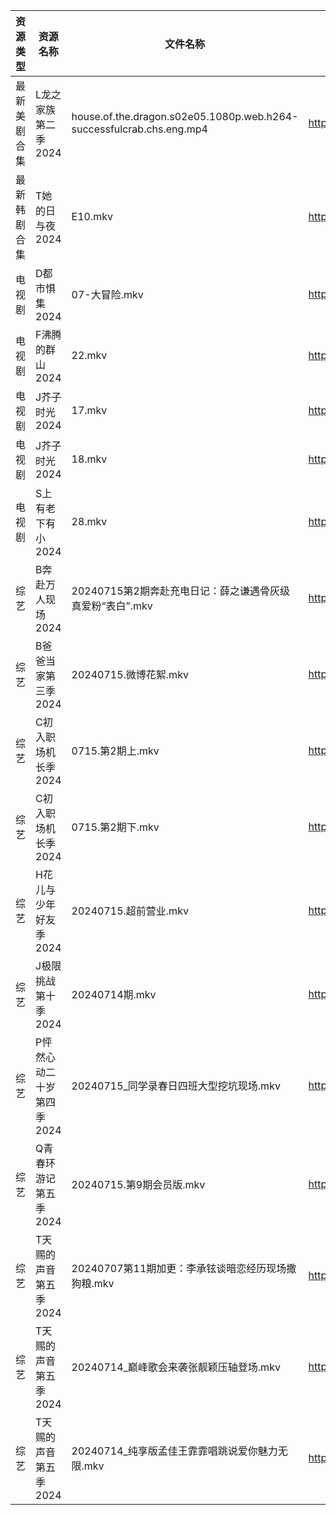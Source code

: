 | 资源类型   | 资源名称            | 文件名称                                                                 | 分享链接                                 | 更新时间                |
| ------ | --------------- | -------------------------------------------------------------------- | ------------------------------------ | ------------------- |
| 最新美剧合集 | L龙之家族第二季2024    | house.of.the.dragon.s02e05.1080p.web.h264-successfulcrab.chs.eng.mp4 | https://www.alipan.com/s/DyvLf3chM2K | 2024-07-15 12:11:27 |
| 最新韩剧合集 | T她的日与夜2024      | E10.mkv                                                              | https://www.alipan.com/s/nnyTdgGkMzK | 2024-07-15 00:11:15 |
| 电视剧    | D都市惧集2024       | 07-大冒险.mkv                                                           | https://www.alipan.com/s/3h7mz7XVT7D | 2024-07-15 12:06:10 |
| 电视剧    | F沸腾的群山2024      | 22.mkv                                                               | https://www.alipan.com/s/oytBTjjyRmF | 2024-07-15 12:06:19 |
| 电视剧    | J芥子时光2024       | 17.mkv                                                               | https://www.alipan.com/s/QSNxVcHJ6jZ | 2024-07-15 14:06:24 |
| 电视剧    | J芥子时光2024       | 18.mkv                                                               | https://www.alipan.com/s/QSNxVcHJ6jZ | 2024-07-15 14:06:24 |
| 电视剧    | S上有老下有小2024     | 28.mkv                                                               | https://www.alipan.com/s/GAgAoekUHew | 2024-07-15 00:07:11 |
| 综艺     | B奔赴万人现场2024     | 20240715第2期奔赴充电日记：薛之谦遇骨灰级真爱粉“表白”.mkv                                 | https://www.alipan.com/s/4u7m3VMcqux | 2024-07-15 14:08:31 |
| 综艺     | B爸爸当家第三季2024    | 20240715.微博花絮.mkv                                                    | https://www.alipan.com/s/CZcWZGAe35k | 2024-07-15 14:08:37 |
| 综艺     | C初入职场机长季2024    | 0715.第2期上.mkv                                                        | https://www.alipan.com/s/a9hmC3o2B18 | 2024-07-15 14:08:48 |
| 综艺     | C初入职场机长季2024    | 0715.第2期下.mkv                                                        | https://www.alipan.com/s/a9hmC3o2B18 | 2024-07-15 14:08:48 |
| 综艺     | H花儿与少年好友季2024   | 20240715.超前营业.mkv                                                    | https://www.alipan.com/s/F192eKH9dMy | 2024-07-15 14:09:16 |
| 综艺     | J极限挑战第十季2024    | 20240714期.mkv                                                        | https://www.alipan.com/s/AVDbVKDwyT9 | 2024-07-15 00:08:56 |
| 综艺     | P怦然心动二十岁第四季2024 | 20240715_同学录春日四班大型挖坑现场.mkv                                           | https://www.alipan.com/s/ha4xzKnmVsm | 2024-07-15 14:09:43 |
| 综艺     | Q青春环游记第五季2024   | 20240715.第9期会员版.mkv                                                  | https://www.alipan.com/s/t3StjPH9G3k | 2024-07-15 14:09:48 |
| 综艺     | T天赐的声音第五季2024   | 20240707第11期加更：李承铉谈暗恋经历现场撒狗粮.mkv                                     | https://www.alipan.com/s/EULgZTroyjo | 2024-07-15 12:10:20 |
| 综艺     | T天赐的声音第五季2024   | 20240714_巅峰歌会来袭张靓颖压轴登场.mkv                                           | https://www.alipan.com/s/EULgZTroyjo | 2024-07-15 12:10:20 |
| 综艺     | T天赐的声音第五季2024   | 20240714_纯享版孟佳王霏霏唱跳说爱你魅力无限.mkv                                       | https://www.alipan.com/s/EULgZTroyjo | 2024-07-15 12:10:19 |

